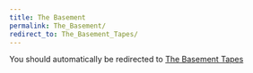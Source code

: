 ```yaml
---
title: The Basement
permalink: The_Basement/
redirect_to: The_Basement_Tapes/
---
```


You should automatically be redirected to [The Basement Tapes](The_Basement_Tapes/)
